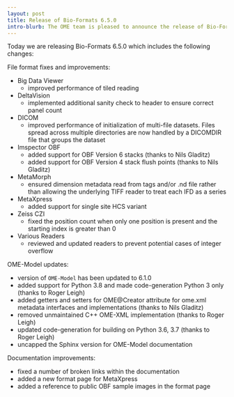 ```yaml
---
layout: post
title: Release of Bio-Formats 6.5.0
intro-blurb: The OME team is pleased to announce the release of Bio-Formats 6.5.0
---
```


Today we are releasing Bio-Formats 6.5.0 which includes the following changes:

File format fixes and improvements:

* Big Data Viewer
  * improved performance of tiled reading
* DeltaVision
  * implemented additional sanity check to header to ensure correct panel count
* DICOM
  * improved performance of initialization of multi-file datasets. Files spread across multiple 
    directories are now handled by a DICOMDIR file that groups the dataset
* Imspector OBF
  * added support for OBF Version 6 stacks (thanks to Nils Gladitz)
  * added support for OBF Version 4 stack flush points (thanks to Nils Gladitz)
* MetaMorph
  * ensured dimension metadata read from tags and/or .nd file rather than allowing the underlying 
    TIFF reader to treat each IFD as a series
* MetaXpress 
  * added support for single site HCS variant
* Zeiss CZI
  * fixed the position count when only one position is present and the starting index is greater than 0
* Various Readers
  * reviewed and updated readers to prevent potential cases of integer overflow

OME-Model updates:

* version of ``OME-Model`` has been updated to 6.1.0
* added support for Python 3.8 and made code-generation Python 3 only (thanks to Roger Leigh)
* added getters and setters for OME@Creator attribute for ome.xml metadata interfaces and implementations (thanks to Nils Gladitz)
* removed unmaintained C++ OME-XML implementation (thanks to Roger Leigh)
* updated code-generation for building on Python 3.6, 3.7 (thanks to Roger Leigh)
* uncapped the Sphinx version for OME-Model documentation

Documentation improvements:

* fixed a number of broken links within the documentation
* added a new format page for MetaXpress
* added a reference to public OBF sample images in the format page
